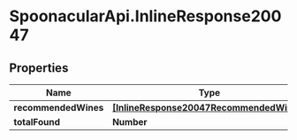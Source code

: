 # SpoonacularApi.InlineResponse20047

## Properties

Name | Type | Description | Notes
------------ | ------------- | ------------- | -------------
**recommendedWines** | [**[InlineResponse20047RecommendedWines]**](InlineResponse20047RecommendedWines.md) |  | 
**totalFound** | **Number** |  | 


